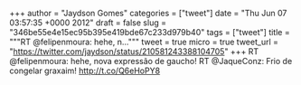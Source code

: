 
+++
author = "Jaydson Gomes"
categories = ["tweet"]
date = "Thu Jun 07 03:57:35 +0000 2012"
draft = false
slug = "346be55e4e15ec95b395e419bde67c233d979b40"
tags = ["tweet"]
title = """RT @felipenmoura: hehe, n..."""
tweet = true
micro = true
tweet_url = "https://twitter.com/jaydson/status/210581243388104705"
+++
RT @felipenmoura: hehe, nova expressão de gaucho! RT @JaqueConz: Frio de congelar graxaim! http://t.co/Q6eHoPY8
